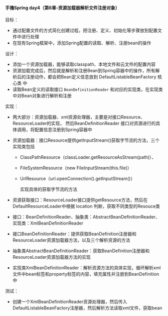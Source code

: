 #### 手撸Spring day4（第6章-资源加载器解析文件注册对象）



目标：

* 通过配置文件的方式简化创建过程，把注册、定义、初始化等步骤放到配置文件中进行处理
* 在现有Spring框架中，添加Spring配置的读取、解析、注册bean的操作

设计：

* 添加一个资源加载器，能够读取classpath、本地文件和云文件的配置内容
* 资源加载完成后，然后就是解析和注册Bean到Spring容器中的操作，所有解析后的注册动作，都会把Bean定义信息放到 DefaultListableBeanFactory 核心类 中
* 读取Bean定义的读取接口 `BeanDefinitionReader`  和对应的实现类，在实现类中对Bean对象进行解析和注册

实现：

* 两大部分：资源加载器、xml资源处理器，主要是对接口Resource、ResourceLoader的实现， 然后BeanDefinitionReader  接口对资源进行的具体调用，将配置信息注册到Spring容器中

* 资源加载器：接口Resource提供getInputStream()获取字节流的方法，三个实现类包括

  * ClassPathResource（classLoader.getResourceAsStream(path)）、

  * FileSystemResource（new FileInputStream(this.file)）

  * UrlResource（url.openConnection().getInputStream()）

    实现具体的获取字节流的方法

* 资源获取接口：ResourceLoader接口提供getResource方法，然后在DefaultResourceLoader中根据 location 判断，获取不同类型的Resouce类

*  接口：BeanDefinitionReader、抽象类：AbstractBeanDefinitionReader、实现类：XmlBeanDefinitionReader

  * 接口BeanDefinitionReader：提供获取BeanDefinition注册器和ResourceLoader资源加载器方法，以及三个解析资源的方法
  * 抽象类AbstractBeanDefinitionReader：获取BeanDefinition注册器和ResourceLoader资源加载器方法的实现
  * 实现类XmlBeanDefinitionReader：解析资源方法的具体实现，循环解析xml文件中bean标签和property标签的内容，填充属性并注册到BeanDefinition中

测试：

* 创建一个XmlBeanDefinitionReader资源处理器，然后传入DefaultListableBeanFactory注册器，然后解析方法读取xml文件，获取bean


